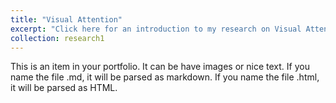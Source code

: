 ```yaml
---
title: "Visual Attention"
excerpt: "Click here for an introduction to my research on Visual Attention<br/><img src='/images/attention.webp'>"
collection: research1
---
```


This is an item in your portfolio. It can be have images or nice text. If you name the file .md, it will be parsed as markdown. If you name the file .html, it will be parsed as HTML. 
